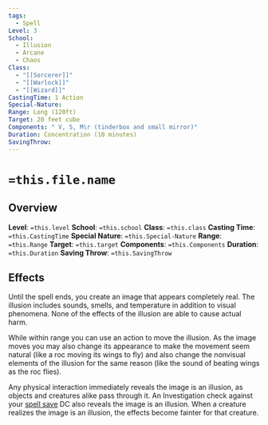 ```yaml
---
tags:
  - Spell
Level: 3
School:
  - Illusion
  - Arcane
  - Chaos
Class:
  - "[[Sorcerer]]"
  - "[[Warlock]]"
  - "[[Wizard]]"
CastingTime: 1 Action
Special-Nature: 
Range: Long (120ft)
Target: 20 feet cube
Components: " V, S, M\r (tinderbox and small mirror)"
Duration: Concentration (10 minutes)
SavingThrow:
---
```

# `=this.file.name`
## Overview
**Level**: `=this.level`
**School**: `=this.school`
**Class**: `=this.class`
**Casting Time**: `=this.CastingTime`
**Special Nature**: `=this.Special-Nature`
**Range**: `=this.Range`
**Target**: `=this.target`
**Components**: `=this.Components`
**Duration**: `=this.Duration`
**Saving Throw**: `=this.SavingThrow`
## Effects
Until the spell ends, you create an image that appears completely real. The illusion includes sounds, smells, and temperature in addition to visual phenomena. None of the effects of the illusion are able to cause actual harm.

While within range you can use an action to move the illusion. As the image moves you may also change its appearance to make the movement seem natural (like a roc moving its wings to fly) and also change the nonvisual elements of the illusion for the same reason (like the sound of beating wings as the roc flies).

Any physical interaction immediately reveals the image is an illusion, as objects and creatures alike pass through it. An Investigation check against your [spell save](https://a5e.tools/rules/spellcasting "Click to view a local node.") DC also reveals the image is an illusion. When a creature realizes the image is an illusion, the effects become fainter for that creature.

